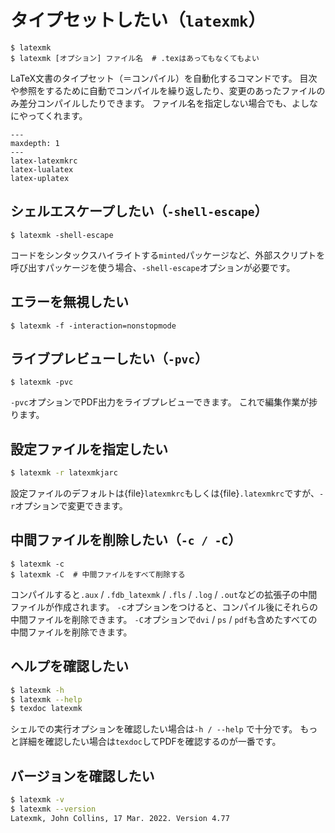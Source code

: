 # タイプセットしたい（``latexmk``）

```console
$ latexmk
$ latexmk [オプション] ファイル名  # .texはあってもなくてもよい
```

LaTeX文書のタイプセット（＝コンパイル）を自動化するコマンドです。
目次や参照をするために自動でコンパイルを繰り返したり、変更のあったファイルのみ差分コンパイルしたりできます。
ファイル名を指定しない場合でも、よしなにやってくれます。

```{toctree}
---
maxdepth: 1
---
latex-latexmkrc
latex-lualatex
latex-uplatex
```

## シェルエスケープしたい（``-shell-escape``）

```console
$ latexmk -shell-escape
```

コードをシンタックスハイライトする``minted``パッケージなど、外部スクリプトを呼び出すパッケージを使う場合、``-shell-escape``オプションが必要です。

## エラーを無視したい

```console
$ latexmk -f -interaction=nonstopmode
```



## ライブプレビューしたい（``-pvc``）

```console
$ latexmk -pvc
```

``-pvc``オプションでPDF出力をライブプレビューできます。
これで編集作業が捗ります。

## 設定ファイルを指定したい

```bash
$ latexmk -r latexmkjarc
```

設定ファイルのデフォルトは{file}`latexmkrc`もしくは{file}`.latexmkrc`ですが、``-r``オプションで変更できます。

## 中間ファイルを削除したい（``-c / -C``）

```console
$ latexmk -c
$ latexmk -C  # 中間ファイルをすべて削除する
```

コンパイルすると``.aux`` / ``.fdb_latexmk`` / ``.fls`` / ``.log`` / ``.out``などの拡張子の中間ファイルが作成されます。
`-c`オプションをつけると、コンパイル後にそれらの中間ファイルを削除できます。
`-C`オプションで``dvi`` / ``ps`` / ``pdf``も含めたすべての中間ファイルを削除できます。





## ヘルプを確認したい

```bash
$ latexmk -h
$ latexmk --help
$ texdoc latexmk
```

シェルでの実行オプションを確認したい場合は`-h / --help` で十分です。
もっと詳細を確認したい場合は``texdoc``してPDFを確認するのが一番です。

## バージョンを確認したい

```bash
$ latexmk -v
$ latexmk --version
Latexmk, John Collins, 17 Mar. 2022. Version 4.77
```
